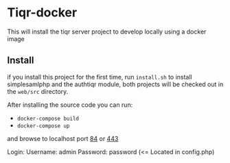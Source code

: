 # Tiqr-docker

This will install the tiqr server project to develop locally using a docker image

## Install

if you install this project for the first time, run `install.sh` to install simplesamlphp and the authtiqr module, both projects will be checked out in the `web/src` directory.

After installing the source code you can run:
- `docker-compose build`
- `docker-compose up`

and browse to localhost port [84](http://localhost:84/simplesaml) or [443](https://localhost/simplesaml)

Login:
Username: admin
Password: password     (<= Located in config.php)
